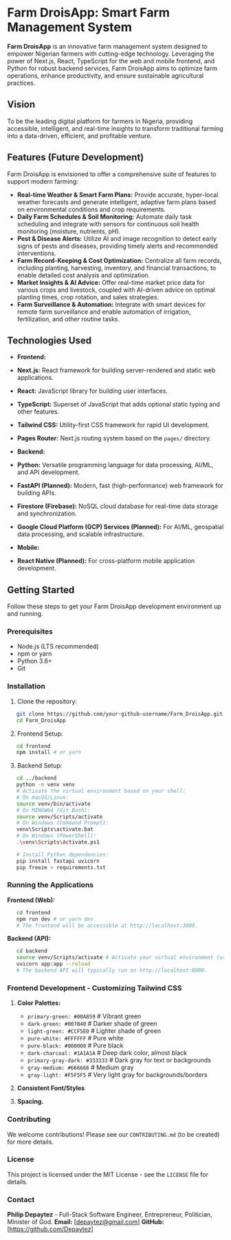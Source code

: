 # Farm DroisApp: Smart Farm Management System
**Farm DroisApp** is an innovative farm management system designed to empower Nigerian farmers with cutting-edge technology. Leveraging the power of Next.js, React, TypeScript for the web and mobile frontend, and Python for robust backend services, Farm DroisApp aims to optimize farm operations, enhance productivity, and ensure sustainable agricultural practices.

## Vision
To be the leading digital platform for farmers in Nigeria, providing accessible, intelligent, and real-time insights to transform traditional farming into a data-driven, efficient, and profitable venture.

## Features (Future Development)
Farm DroisApp is envisioned to offer a comprehensive suite of features to support modern farming:

* **Real-time Weather & Smart Farm Plans:** Provide accurate, hyper-local weather forecasts and generate intelligent, adaptive farm plans based on environmental conditions and crop requirements.
* **Daily Farm Schedules & Soil Monitoring:** Automate daily task scheduling and integrate with sensors for continuous soil health monitoring (moisture, nutrients, pH).
* **Pest & Disease Alerts:** Utilize AI and image recognition to detect early signs of pests and diseases, providing timely alerts and recommended interventions.
* **Farm Record-Keeping & Cost Optimization:** Centralize all farm records, including planting, harvesting, inventory, and financial transactions, to enable detailed cost analysis and optimization.
* **Market Insights & AI Advice:** Offer real-time market price data for various crops and livestock, coupled with AI-driven advice on optimal planting times, crop rotation, and sales strategies.
* **Farm Surveillance & Automation:** Integrate with smart devices for remote farm surveillance and enable automation of irrigation, fertilization, and other routine tasks.

## Technologies Used
* **Frontend:**
 * **Next.js:** React framework for building server-rendered and static web applications.
 * **React:** JavaScript library for building user interfaces.
 * **TypeScript:** Superset of JavaScript that adds optional static typing and other features.
 * **Tailwind CSS:** Utility-first CSS framework for rapid UI development.
 * **Pages Router:** Next.js routing system based on the `pages/` directory.

* **Backend:**
 * **Python:** Versatile programming language for data processing, AI/ML, and API development.
 * **FastAPI (Planned):** Modern, fast (high-performance) web framework for building APIs. 
 * **Firestore (Firebase):** NoSQL cloud database for real-time data storage and synchronization.
 * **Google Cloud Platform (GCP) Services (Planned):** For AI/ML, geospatial data processing, and scalable infrastructure.

* **Mobile:**
 * **React Native (Planned):** For cross-platform mobile application development.

## Getting Started
Follow these steps to get your Farm DroisApp development environment up and running.

### Prerequisites
* Node.js (LTS recommended)
* npm or yarn
* Python 3.8+
* Git

### Installation
1. Clone the repository:
```bash
   git clone https://github.com/your-github-username/Farm_DroisApp.git
   cd Farm_DroisApp
```
2. Frontend Setup:
```bash
   cd frontend
   npm install # or yarn
```
3. Backend Setup:
```bash
   cd ../backend
   python -m venv venv
   # Activate the virtual environment based on your shell:
   # On macOS/Linux:
   source venv/bin/activate
   # On MINGW64 (Git Bash):
   source venv/Scripts/activate
   # On Windows (Command Prompt):
   venv\Scripts\activate.bat
   # On Windows (PowerShell):
   .\venv\Scripts\Activate.ps1

   # Install Python dependencies:
   pip install fastapi uvicorn
   pip freeze > requirements.txt
```

### Running the Applications

**Frontend (Web):**
```bash
   cd frontend
   npm run dev # or yarn dev
   # The frontend will be accessible at http://localhost:3000.
```

**Backend (API):**
```bash
   cd backend
   source venv/Scripts/activate # Activate your virtual environment (use the correct one for your shell)
   uvicorn app:app --reload
   # The backend API will typically run on http://localhost:8000.
```
### Frontend Development - Customizing Tailwind CSS
1. **Color Palettes:** 
   * `primary-green: #00A859`     # Vibrant green
   * `dark-green: #007B40`        # Darker shade of green
   * `light-green: #CCF5E0`       # Lighter shade of green
   * `pure-white: #FFFFFF`        # Pure white
   * `pure-black: #000000`        # Pure black
   * `dark-charcoal: #1A1A1A`     # Deep dark color, almost black
   * `primary-gray-dark: #333333` # Dark gray for text or backgrounds
   * `gray-medium: #666666`       # Medium gray
   * `gray-light: #F5F5F5`        # Very light gray for backgrounds/borders

2. **Consistent Font/Styles**

3. **Spacing.**
 
### Contributing
We welcome contributions! Please see our `CONTRIBUTING.md` (to be created) for more details.

### License
This project is licensed under the MIT License - see the `LICENSE` file for details.

### Contact

**Philip Depaytez** - Full-Stack Software Engineer, Entrepreneur, Politician, Minister of God.
**Email:** [depaytez@gmail.com]
**GitHub:** [https://github.com/Depaytez]

